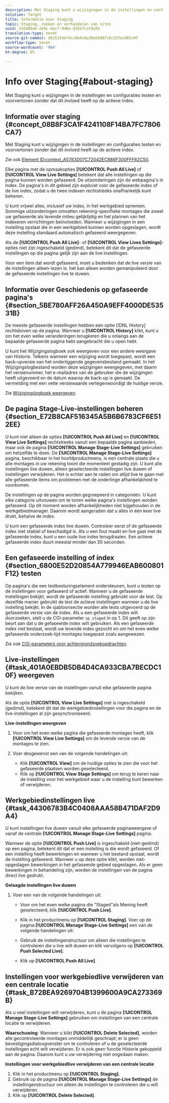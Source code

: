 ```yaml
---
description: Met Staging kunt u wijzigingen in de instellingen en configuraties testen en voorvertonen zonder dat dit invloed heeft op de actieve index.
solution: Target
title: Informatie over Staging
topic: Staging, zoeken en verhandelen van sites
uuid: 2e5889a6-2e9c-4ac7-9d6e-d35e7cafda5b
translation-type: tm+mt
source-git-commit: d015154efdccbb4c6a39a56907c0c337ec065c9f
workflow-type: tm+mt
source-wordcount: '964'
ht-degree: 0%

---
```



# Info over Staging{#about-staging}

Met Staging kunt u wijzigingen in de instellingen en configuraties testen en voorvertonen zonder dat dit invloed heeft op de actieve index.

## Informatie over staging {#concept_08B8F3CA1F4241108F14BA7FC7806CA7}

Met Staging kunt u wijzigingen in de instellingen en configuraties testen en voorvertonen zonder dat dit invloed heeft op de actieve index.

Zie ook [Element ID:context_A5783D07C72042EC886F300FFF62C50](c-about-simulator.md#context_A5783D07C72042EC8886F300FFF62C50).

Elke pagina met de opmaakopties **[!UICONTROL Push All Live]** of **[!UICONTROL View Live Settings]** betekent dat alle instellingen op die pagina kunnen worden gefaseerd. De uitzonderingen zijn de webpagina&#39;s in Index. De pagina&#39;s in dit gebied zijn expliciet voor de gefaseerde index of de live index, zodat u de twee indexen rechtstreeks onafhankelijk kunt beheren.

U kunt vrijwel alles, inclusief uw index, in het werkgebied opnemen. Sommige uitzonderingen omvatten rekening-specifieke montages die zowel uw gefaseerde als levende milieu gelijktijdig en het plannen van het indexeren verrichtingen beïnvloeden. Wanneer u wijzigingen in een instelling opslaat die in een werkgebied kunnen worden opgeslagen, wordt deze instelling standaard automatisch gefaseerd weergegeven.

Als de **[!UICONTROL Push All Live]**- of **[!UICONTROL View Lives Settings]**-opties niet zijn ingeschakeld (gedimd), betekent dit dat de gefaseerde instellingen op die pagina gelijk zijn aan de live instellingen.

Voor een item dat wordt gefaseerd, moet u bedenken dat de live versie van de instellingen alleen-lezen is. het kan alleen worden gemanipuleerd door de gefaseerde instellingen live te duwen.

## Informatie over Geschiedenis op gefaseerde pagina&#39;s {#section_5BE780AFF26A450A9EFF4000DE53531B}

De meeste gefaseerde instellingen hebben een optie [!DNL History] rechtsboven op de pagina. Wanneer u **[!UICONTROL History]** klikt, kunt u om het even welke veranderingen terugkeren die u onlangs aan de bepaalde gefaseerde pagina hebt aangebracht die u open hebt.

U kunt het Wijzigingslogboek ook weergeven voor een andere weergave van Historie. Telkens wanneer een wijziging wordt toegepast, wordt een back-upversie van het onderliggende gegevensbestand gemaakt. In het Wijzigingslogbestand worden deze wijzigingen weergegeven, met daarin het versienummer, het e-mailadres van de gebruiker die de wijzigingen heeft uitgevoerd en de datum waarop de back-up is gemaakt. De vermelding met een vette versiewaarde vertegenwoordigt de huidige versie.

Zie [Wijzigingslogboek weergeven](c-about-reports-menu/c-about-reports-menu.md#task_166F1156719F4B3D834BEA8E249C8057).

## De pagina Stage-Live-instellingen beheren {#section_E72B8CAF516345A5B6B6783CF6E512EE}

U kunt niet alleen de opties **[!UICONTROL Push All Live]** en **[!UICONTROL View Live Settings]** rechtstreeks vanuit een bepaalde pagina aanbieden, maar ook de pagina **[!UICONTROL Manage Stage-Live Settings]** gebruiken om hetzelfde te doen. De **[!UICONTROL Manage Stage-Live Settings]** pagina, beschikbaar in het hoofdproductmenu, is een centrale plaats die u alle montages in uw rekening toont die momenteel gestadig zijn. U kunt alle instellingen live duwen, alleen geselecteerde instellingen live duwen of instellingen verwijderen. Het is echter aan te raden om altijd live te gaan met alle gefaseerde items om problemen met de onderlinge afhankelijkheid te voorkomen.

De instellingen op de pagina worden gegroepeerd in categorieën. U kunt elke categorie uitvouwen om te tonen welke pagina&#39;s instellingen worden gefaseerd. Op dit moment worden afhankelijkheden niet bijgehouden in de werkgebiedmanager. Daarom wordt aangeraden dat u alles in één keer live drukt, behalve de index.

U kunt een gefaseerde index live duwen. Controleer eerst of de gefaseerde index niet stabiel of beschadigd is. Als u een fout maakt en live gaat met de gefaseerde index, kunt u een oude live index terugdraaien. Een actieve gefaseerde index duurt meestal minder dan 30 seconden.

## Een gefaseerde instelling of index {#section_6800E52D20854A779946EAB600801F12} testen

Op pagina&#39;s die een testbesturingselement ondersteunen, kunt u testen op de instellingen voor gefaseerd of actief. Wanneer u de gefaseerde instellingen bekijkt, wordt de gefaseerde instelling gebruikt voor de test. Op dezelfde manier gebruikt de test de actieve instellingen wanneer u de live instelling bekijkt. In de sjabloonsectie worden alle tests uitgevoerd op de gefaseerde versie van de index. Als u een gefaseerde index wilt doorzoeken, stelt u de CGI-parameter `sp_staged` in op 1. Dit geeft op zijn beurt aan dat u de gefaseerde index wilt gebruiken. Als een gefaseerde index niet bestaat, wordt uw levende index gezocht en om het even welke gefaseerde onderzoek-tijd montages toegepast zoals aangewezen.

Zie ook [CGI-parameters voor achtergrondzoekopdrachten](c-appendices/c-cgiparameters.md#reference_582E85C3886740C98FE88CA9DF7918E8).

## Live-instellingen {#task_401A0EBDB5DB4D4CA933CBA7BECDC10F} weergeven

U kunt de live versie van de instellingen vanuit elke gefaseerde pagina bekijken.

<!-- 

t_viewing_live_settings.xml

 -->

Als de optie **[!UICONTROL View Live Settings]** niet is ingeschakeld (gedimd), betekent dit dat de werkgebiedinstellingen voor die pagina en de live-instellingen al zijn gesynchroniseerd.

**Live-instellingen weergeven**

1. Voor om het even welke pagina die gefaseerde montages heeft, klik **[!UICONTROL View Live Settings]** om de levende versie van de montages te zien.
1. Voer desgewenst een van de volgende handelingen uit:

   * Klik **[!UICONTROL View]** om de huidige opties te zien die voor het gefaseerde plaatsen worden geselecteerd.
   * Klik op **[!UICONTROL View Stage Settings]** om terug te keren naar de instelling voor het werkgebied waar u de instelling kunt bewerken of verwijderen.

## Werkgebiedinstellingen live {#task_44306783B4C0408AAA58B471DAF2D9A4}

U kunt instellingen live duwen vanuit elke gefaseerde paginaweergave of vanaf de centrale **[!UICONTROL Manage Stage-Live Settings]** pagina.

<!-- 

t_pushing_live_settings_live.xml

 -->

Wanneer de optie **[!UICONTROL Push Live]** is ingeschakeld (niet-gedimd) op een pagina, betekent dit dat er een instelling is die wordt gefaseerd. Of een instelling heeft bewerkingen en wanneer u het bestand opslaat, wordt de instelling gefaseerd. Wanneer u op deze optie klikt, worden niet-opgeslagen bewerkingen in het gefaseerde gebied opgeslagen. Als er geen bewerkingen in behandeling zijn, worden de instellingen van de pagina direct live gedrukt.

**Gelaagde instellingen live duwen**

1. Voer een van de volgende handelingen uit:

   * Voor om het even welke pagina die &quot;Staged&quot;als Mening heeft geselecteerd, klik **[!UICONTROL Push Live]**.
   * Klik in het productmenu op **[!UICONTROL Staging]**. Voer op de pagina **[!UICONTROL Manage Stage-Live Settings]** een van de volgende handelingen uit:

   * Gebruik de instellingenstructuur om alleen die instellingen te controleren die u live wilt duwen en klik vervolgens op **[!UICONTROL Push Selected Live]**.
   * Klik op **[!UICONTROL Push All Live]**.

## Instellingen voor werkgebiedlive verwijderen van een centrale locatie {#task_B72BEA9269704B1399600A9CA273369B}

Als u veel instellingen wilt verwijderen, kunt u de pagina **[!UICONTROL Manage Stage-Live Settings]** gebruiken om instellingen van een centrale locatie te verwijderen.

<!-- 

t_deleting_staged_settings_from_a_central_location.xml

 -->

**Waarschuwing**: Wanneer u klikt  **[!UICONTROL Delete Selected]**, worden alle gecontroleerde montages onmiddellijk geschrapt; er is geen bevestigingsdialoogvenster om te controleren of u de geselecteerde instellingen echt wilt verwijderen. Er is ook geen functie Historie gekoppeld aan de pagina. Daarom kunt u uw verwijdering niet ongedaan maken.

**Instellingen voor werkgebiedlive verwijderen van een centrale locatie**

1. Klik in het productmenu op **[!UICONTROL Staging]**.
1. Gebruik op de pagina **[!UICONTROL Manage Stage-Live Settings]** de instellingenstructuur om alleen de instellingen te controleren die u wilt verwijderen.
1. Klik op **[!UICONTROL Delete Selected]**.
